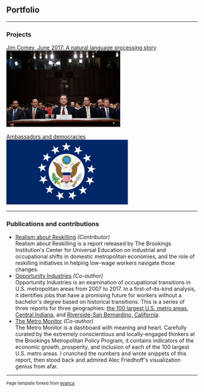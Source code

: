 ## Portfolio

---

### Projects 

[Jim Comey, June 2017: A natural language processing story](/comey_page)  
<img src="images/comey_testimony.jpg?raw=true" width="300" height="200">  

[Ambassadors and democracies](/sample_page)  
<img src="images/ambassadors.png?raw=true" width = "320" height = "170">

---
<!--
[Project 3 Title](http://example.com/)
[Congressional](/sample_page)  
[Project 2 Title](/pdf/sample_presentation.pdf)
-->

### Publications and contributions

- [Realism about Reskilling](https://www.brookings.edu/research/realism-about-reskilling/) *(Contributor)*  
Realism about Reskilling is a report released by The Brookings Institution's Center for Universal Education on industrial and occupational shifts in domestic metropolitan economies, and the role of reskilling initiatives in helping low-wage workers navigate those changes.
- [Opportunity Industries](https://www.brookings.edu/research/opportunity-industries/) *(Co-author)*  
Opportunity Industries is an examination of occupational transitions in U.S. metropolitan areas from 2007 to 2017. In a first-of-its-kind analysis, it identifies jobs that have a promising future for workers without a bachelor's degree based on historical transitions. This is a series of three reports for three geographies: [the 100 largest U.S. metro areas](https://www.brookings.edu/research/opportunity-industries/), [Central Indiana](https://www.brookings.edu/research/advancing-opportunity-in-central-indiana/), and [Riverside-San Bernardino, California](https://www.brookings.edu/research/advancing-opportunity-in-californias-inland-empire/).
- [The Metro Monitor](https://www.brookings.edu/research/metro-monitor-2019-inclusion-remains-elusive-amid-widespread-metro-growth-and-rising-prosperity/) *(Co-author)*  
The Metro Monitor is a dashboard with meaning and heart. Carefully curated by the extremely conscientious and locally-engaged thinkers at the Brookings Metropolitan Policy Program, it contains indicators of the economic growth, prosperity, and inclusion of each of the 100 largest U.S. metro areas. I crunched the numbers and wrote snippets of this report, then stood back and admired Alec Friedhoff's visualization genius from afar.
  
---
<p style="font-size:11px">Page template forked from <a href="https://github.com/evanca/quick-portfolio">evanca</a></p>
<!-- Remove above link if you don't want to attibute -->
